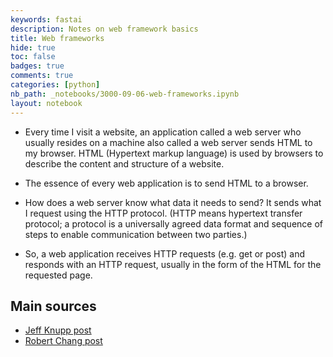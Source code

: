 ```yaml
---
keywords: fastai
description: Notes on web framework basics
title: Web frameworks
hide: true
toc: false
badges: true
comments: true
categories: [python]
nb_path: _notebooks/3000-09-06-web-frameworks.ipynb
layout: notebook
---
```


<!--
#################################################
### THIS FILE WAS AUTOGENERATED! DO NOT EDIT! ###
#################################################
# file to edit: _notebooks/3000-09-06-web-frameworks.ipynb
-->

<div class="container" id="notebook-container">
        
<div class="cell border-box-sizing text_cell rendered"><div class="inner_cell">
<div class="text_cell_render border-box-sizing rendered_html">
<ul>
<li><p>Every time I visit a website, an application called a web server who usually resides on a machine also called a web server sends HTML to my browser. HTML (Hypertext markup language) is used by browsers to describe the content and structure of a website.</p>
</li>
<li><p>The essence of every web application is to send HTML to a browser.</p>
</li>
<li><p>How does a web server know what data it needs to send? It sends what I request using the HTTP protocol. (HTTP means hypertext transfer protocol; a protocol is a universally agreed data format and sequence of steps to enable communication between two parties.)</p>
</li>
<li><p>So, a web application receives HTTP requests (e.g. get or post) and responds with an HTTP request, usually in the form of the HTML for the requested page.</p>
</li>
</ul>

</div>
</div>
</div>
<div class="cell border-box-sizing text_cell rendered"><div class="inner_cell">
<div class="text_cell_render border-box-sizing rendered_html">
<h2 id="Main-sources">Main sources<a class="anchor-link" href="#Main-sources"> </a></h2><ul>
<li><a href="https://jeffknupp.com/blog/2014/03/03/what-is-a-web-framework/">Jeff Knupp post</a></li>
<li><a href="https://medium.com/@rchang/learning-how-to-build-a-web-application-c5499bd15c8f">Robert Chang post</a></li>
</ul>

</div>
</div>
</div>
</div>
 

